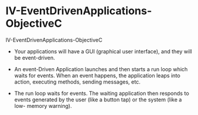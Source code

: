 # IV-EventDrivenApplications-ObjectiveC
IV-EventDrivenApplications-ObjectiveC

- Your applications will have a GUI (graphical user interface), and they will be event-driven.

- An event-Driven Application launches and then starts a run loop which waits for events. When an event happens, the application leaps into action, executing methods, sending messages, etc.
- The run loop waits for events. The waiting application then responds to events generated by the user (like a button tap) or the system (like a low- memory warning).
